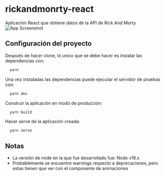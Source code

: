 # rickandmonrty-react
Aplicación React que obtiene datos de la API de Rick And Morty
![App Screenshot](https://firebasestorage.googleapis.com/v0/b/alejandro-milan.appspot.com/o/assets%2Fimg%2FCaptura%20de%20pantalla%202022-09-29%20000415.png?alt=media&token=5a0a76a6-13a2-4486-bdba-592ed0868e48)

## Configuración del proyecto
Después de hacer clone, lo unico que se debe hacer es instalar las dependencias con:
```bash
  yarn
```

Una vez instaladas las dependencias puede ejecutar el servidor de pruebas con:
```bash
  yarn dev
```
Construir la aplicación en modo de producción:
```bash
  yarn build
```
Hacer serve de la aplicación creada:
```bash
  yarn serve
```

## Notas
- La versión de node en la que fue desarrollado fue: Node v16.x
- Probablemente se encuentre warnings respecto a deprecaciones, pero estas tienen que ver con el componente de animaciones
